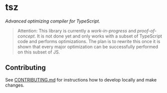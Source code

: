 # tsz

_Advanced optimizing compiler for TypeScript._

> Attention: This library is currently a _work-in-progress_ and _proof-of-concept_. It is not done yet and only works with a subset of TypeScript code and performs optimizations. The plan is to rewrite this once it is shown that every major optimization can be successfully performed on this subset of JS.

## Contributing

See [CONTRIBUTING.md](./CONTRIBUTING.md) for instructions how to develop locally and make changes.
